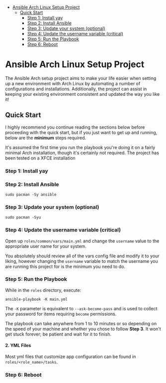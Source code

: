 - [Ansible Arch Linux Setup Project](#ansible-arch-linux-setup-project)
  - [Quick Start](#quick-start)
    - [Step 1: Install yay](#step-1-install-yay)
    - [Step 2: Install Ansible](#step-2-install-ansible)
    - [Step 3: Update your system (optional)](#step-3-update-your-system-optional)
    - [Step 4: Update the username variable (critical)](#step-4-update-the-username-variable-critical)
    - [Step 5: Run the Playbook](#step-5-run-the-playbook)
    - [Step 6: Reboot](#step-6-reboot)


# Ansible Arch Linux Setup Project 
The Ansible Arch setup project aims to make your life easier when setting up a new environment with Arch Linux by automating a number of configurations and installations. Additionally, the project can assist in keeping your existing environment consistent and updated the way you like it!

## Quick Start

I highly recommend you continue reading the sections below before proceeding with the quick start, but if you just want to get up and running, below are the **minimum** steps required.

It's assumed the first time you run the playbook you're doing it on a fairly minimal Arch installation, though it's certainly not required. The project has been tested on a XFCE installation

### Step 1: Install yay

### Step 2: Install Ansible
```
sudo pacman -Sy ansible
```

### Step 3: Update your system (optional)
```
sudo pacman -Syu
```


### Step 4: Update the username variable (critical)

Open up `roles/common/vars/main.yml` and change the `username` value to the appropriate user name for your system.

You absolutely should review all of the vars config file and modify it to your liking, however changing the `username` variable to match the username you are running this project for is the minimum you need to do.


### Step 5: Run the Playbook
While in the `roles` directory, execute:

`ansible-playbook -K main.yml`

The `-K` parameter is equivalent to `--ask-become-pass` and is used to collect your password for items requiring `become` permissions. 

The playbook can take anywhere from 1 to 10 minutes or so depending on the speed of your machine and whether you chose to follow **Step 3**. It won't get stuck forever; be patient and wait for it to finish.

#### 2. YML Files

Most yml files that customize app configuration can be found in `roles/<role_name>/tasks`.

### Step 6: Reboot
